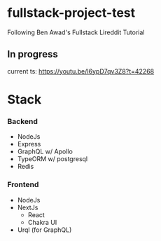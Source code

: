 # fullstack-project-test
Following Ben Awad's Fullstack Lireddit Tutorial

## In progress
current ts: https://youtu.be/I6ypD7qv3Z8?t=42268


# Stack

### Backend
- NodeJs
- Express
- GraphQL w/ Apollo
- TypeORM w/ postgresql
- Redis

### Frontend
- NodeJs
- NextJs
  - React
  - Chakra UI
- Urql (for GraphQL)
